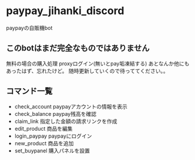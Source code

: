 # paypay_jihanki_discord
paypayの自販機bot

## このbotはまだ完全なものではありません
無料の場合の購入処理
proxyログイン(無いとpay垢凍結する)
あとなんか他にもあったはず、忘れたけど。
随時更新していくので待っててください。。


## コマンド一覧
- check_account
  paypayアカウントの情報を表示
- check_balance
  paypay残高を確認
- claim_link
  指定した金額の請求リンクを作成
- edit_product
  商品を編集
- login_paypay
  paypayにログイン
- new_product
  商品を追加
- set_buypanel
  購入パネルを設置
